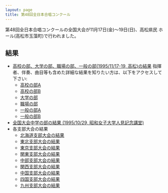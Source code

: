 ```yaml
---
layout: page
title: 第48回全日本合唱コンクール
---
```

第48回全日本合唱コンクールの全国大会が11月17日(金)〜19日(日)、高松県民
ホール(高松市玉藻町)で行われました。

結果
----

-   [高校の部、大学の部、職場の部、一般の部(1995/11/17-19, 高松)の結果](48th-result/)
    指揮者、伴奏、曲目等も含めた詳細な結果を知りたい方は、以下をアクセスして下さい:
    -   [高校の部A](48th-precise1/)
    -   [高校の部B](48th-precise2/)
    -   [大学の部](48th-precise3/)
    -   [職場の部](48th-precise4/)
    -   [一般の部A](48th-precise5/)
    -   [一般の部B](48th-precise6/)
-   [全国大会中学の部の結果
    (1995/10/29, 昭和女子大学人見記念講堂)](48th-chugaku/)
-   各支部大会の結果
    -   [北海道支部大会の結果](48th-hokkaido/)
    -   [東北支部大会の結果](48th-tohoku/)
    -   [東京支部大会の結果](48th-tokyo/)
    -   [関東支部大会の結果](48thkanto/)
    -   [中部支部大会の結果](48th-chubu/)
    -   [関西支部大会の結果](48th-kansai/)
    -   [中国支部大会の結果](48th-chugoku/)
    -   [四国支部大会の結果](48th-shikoku/)
    -   [九州支部大会の結果](48th-kyushu/)
